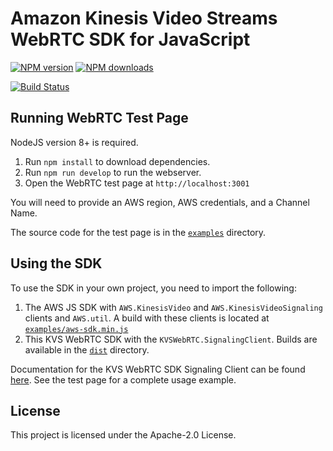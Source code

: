 # Amazon Kinesis Video Streams WebRTC SDK for JavaScript

[![NPM version](https://img.shields.io/npm/v/amazon-kinesis-video-streams-webrtc.svg)](https://www.npmjs.com/package/amazon-kinesis-video-streams-webrtc)
[![NPM downloads](https://img.shields.io/npm/dm/amazon-kinesis-video-streams-webrtc.svg)](https://www.npmjs.com/package/amazon-kinesis-video-streams-webrtc)

[![Build Status](https://travis-ci.org/awslabs/amazon-kinesis-video-streams-webrtc-sdk-js.svg?branch=master)](https://travis-ci.org/awslabs/amazon-kinesis-video-streams-webrtc-sdk-js)

## Running WebRTC Test Page
NodeJS version 8+ is required.

1. Run `npm install` to download dependencies.
1. Run `npm run develop` to run the webserver.
1. Open the WebRTC test page at `http://localhost:3001`

You will need to provide an AWS region, AWS credentials, and a Channel Name.

The source code for the test page is in the [`examples`](examples) directory.

## Using the SDK
To use the SDK in your own project, you need to import the following:
1. The AWS JS SDK with `AWS.KinesisVideo` and `AWS.KinesisVideoSignaling` clients and `AWS.util`. 
A build with these clients is located at [`examples/aws-sdk.min.js`](examples/aws-sdk.min.js)
1. This KVS WebRTC SDK with the `KVSWebRTC.SignalingClient`. Builds are available in the [`dist`](dist) directory.

Documentation for the KVS WebRTC SDK Signaling Client can be found [here](dist/commonjs/SignalingClient.d.ts).
See the test page for a complete usage example.

## License

This project is licensed under the Apache-2.0 License.

